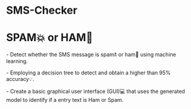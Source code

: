 # SMS-Checker

<!DOCTYPE html>
<html>
<body>
  <h1>SPAM💥 or HAM&#129395</h1>
  <p>- Detect whether the SMS message is spam&#128369 or ham&#127881 using machine learning.</p>
  <p>- Employing a decision tree to detect and obtain a higher than 95% accuracy&#128161.</p>

  <p> - Create a basic graphical user interface (GUI)&#128187 that uses the generated model to identify if a entry text is Ham or Spam.</p>
</body>
</html>
